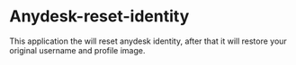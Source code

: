# Anydesk-reset-identity
This application the will reset anydesk identity, after that it will restore your original username and profile image.
